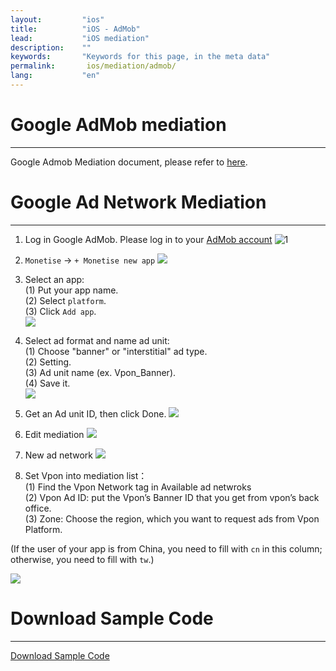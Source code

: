 ```yaml
---
layout:         "ios"
title:          "iOS - AdMob"
lead:           "iOS mediation"
description:    ""
keywords:       "Keywords for this page, in the meta data"
permalink:       ios/mediation/admob/
lang:           "en"
---
```

# Google AdMob mediation
--------
Google Admob Mediation document, please refer to [here].

# Google Ad Network Mediation
-----

1. Log in Google AdMob.
 Please log in to your [AdMob account][0]
![1]

2. `Monetise` -> `+ Monetise new app`
![][2]

3. Select an app: <br>
  (1) Put your app name.<br>
  (2) Select `platform`. <br>
  (3) Click `Add app`. <br>
![][3]

4. Select ad format and name ad unit: <br>
(1) Choose "banner" or "interstitial" ad type. <br>
(2) Setting. <br>
(3) Ad unit name (ex. Vpon_Banner).  <br>
(4) Save it. <br>
![][4]

5. Get an Ad unit ID, then click Done.
![][5]

6. Edit mediation
![][6]

7. New ad network
![][7]

8. Set Vpon into mediation list：    <br>
(1) Find the Vpon Network tag in Available ad netwroks <br>
(2) Vpon Ad ID: put the Vpon’s Banner ID that you get from vpon’s back office.  <br>
(3) Zone: Choose the region, which you want to request ads from Vpon Platform.  <br>

(If the user of your app is from China, you need to fill with `cn` in this column; otherwise, you need to fill with `tw`.)

![][8]


# Download Sample Code
--------------------
[Download Sample Code]

  [here]: https://developers.google.com/admob/ios/quick-start
  [0]: http://www.google.com/admob/
  [1]:  {{site.imgurl}}/AdMobScreenshotEnglishAndroid1.jpg
  [2]:  {{site.imgurl}}/Admob2_eng.png
  [3]:  {{site.imgurl}}/Admob3_eng.png
  [4]:  {{site.imgurl}}/Admob4-Android_eng.png
  [5]:  {{site.imgurl}}/Admob5-Android_eng.png
  [6]:  {{site.imgurl}}/AdMobScreenshotEnglishAndroid6.jpg
  [7]:  {{site.imgurl}}/Admob7-Android_eng.png
  [8]:  {{site.imgurl}}/AdMobDefaultAdNetWork.jpg
  [Download Sample Code]: {{site.baseurl}}/ios/download/#admob
